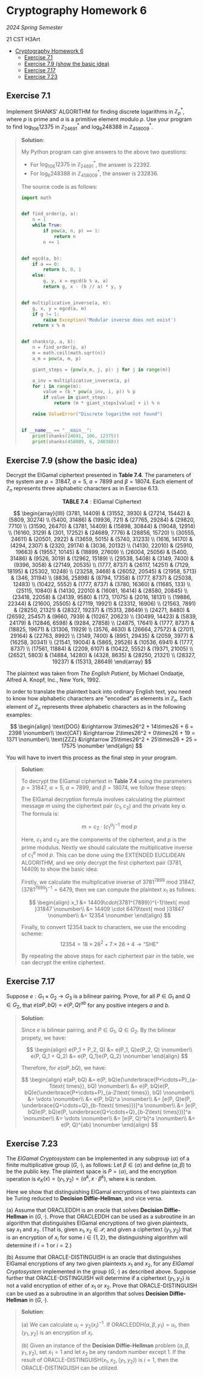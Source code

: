 # Cryptography Homework 6

*2024 Spring Semester*

$\text{21 CST H3Art}$

<!-- TOC -->

- [Cryptography Homework 6](#cryptography-homework-6)
  - [Exercise 7.1](#exercise-71)
  - [Exercise 7.9 (show the basic idea)](#exercise-79-show-the-basic-idea)
  - [Exercise 7.17](#exercise-717)
  - [Exercise 7.23](#exercise-723)

<!-- /TOC -->

## Exercise 7.1

Implement $\text{SHANKS' ALGORITHM}$ for finding discrete logarithms in $\mathbb{Z}_p^*$, where $p$ is prime and $α$ is a primitive element modulo $p$. Use your program to find $\log_{106}12375$ in ${\mathbb{Z}_{24691}}^*$ and $\log_6 248388$ in ${\mathbb{Z}_{458009}}^*$.

> **Solution**:
> 
> My Python program can give answers to the above two questions:
> - For $\log_{106}12375$ in ${\mathbb{Z}_{24691}}^*$, the answer is $22392$.
> - For $\log_6 248388$ in ${\mathbb{Z}_{458009}}^*$, the answer is $232836$.
> 
> The source code is as follows:
> ```python
> import math
> 
> 
> def find_order(p, a):
>     n = 1
>     while True:
>         if pow(a, n, p) == 1:
>             return n
>         n += 1
> 
> 
> def egcd(a, b):
>     if a == 0:
>         return b, 0, 1
>     else:
>         g, y, x = egcd(b % a, a)
>         return g, x - (b // a) * y, y
> 
> 
> def multiplicative_inverse(a, m):
>     g, x, y = egcd(a, m)
>     if g != 1:
>         raise Exception('Modular inverse does not exist')
>     return x % m
> 
> 
> def shanks(p, a, b):
>     n = find_order(p, a)
>     m = math.ceil(math.sqrt(n))
>     a_m = pow(a, m, p)
> 
>     giant_steps = {pow(a_m, j, p): j for j in range(m)}
> 
>     a_inv = multiplicative_inverse(a, p)
>     for i in range(m):
>         value = (b * pow(a_inv, i, p)) % p
>         if value in giant_steps:
>             return (m * giant_steps[value] + i) % n
> 
>     raise ValueError("Discrete logarithm not found")
> 
> 
> if __name__ == "__main__":
>     print(shanks(24691, 106, 12375))
>     print(shanks(458009, 6, 248388))
> ```

## Exercise 7.9 (show the basic idea)

Decrypt the ElGamal ciphertext presented in $\textbf{Table 7.4}$. The parameters of the system are $p = 31847$, $α = 5$, $a = 7899$ and $β = 18074$. Each element of $\mathbb{Z}_n$ represents three alphabetic characters as in Exercise 6.13.

$$
\textbf{TABLE 7.4}: \text{ElGamal Ciphertext}
$$

$$
\begin{array}{llll}
(3781, 14409)  & (31552, 3930)  & (27214, 15442) & (5809, 30274) \\
(5400, 31486)  & (19936, 721)   & (27765, 29284) & (29820, 7710) \\
(31590, 26470) & (3781, 14409)  & (15898, 30844) & (19048, 12914) \\
(16160, 3129)  & (301, 17252)   & (24689, 7776)  & (28856, 15720) \\
(30555, 24611) & (20501, 2922)  & (13659, 5015)  & (5740, 31233) \\
(1616, 14170)  & (4294, 2307)   & (2320, 29174)  & (3036, 20132) \\
(14130, 22010) & (25910, 19663) & (19557, 10145) & (18899, 27609) \\
(26004, 25056) & (5400, 31486)  & (9526, 3019)   & (12962, 15189) \\
(29538, 5408)  & (3149, 7400)   & (9396, 3058)   & (27149, 20535) \\
(1777, 8737)   & (26117, 14251) & (7129, 18195)  & (25302, 10248) \\
(23258, 3468)  & (26052, 20545) & (21958, 5713)  & (346, 31194) \\
(8836, 25898)  & (8794, 17358)  & (1777, 8737)   & (25038, 12483) \\
(10422, 5552)  & (1777, 8737)   & (3780, 16360)  & (11685, 133) \\
(25115, 10840) & (14130, 22010) & (16081, 16414) & (28580, 20845) \\
(23418, 22058) & (24139, 9580)  & (173, 17075)   & (2016, 18131) \\
(19886, 22344) & (21600, 25505) & (27119, 19921) & (23312, 16906) \\
(21563, 7891)  & (28250, 21321) & (28327, 19237) & (15313, 28649) \\
(24271, 8480)  & (26592, 25457) & (9660, 7939)   & (10267, 20623) \\
(30499, 14423) & (5839, 24179)  & (12846, 6598)  & (9284, 27858) \\
(24875, 17641) & (1777, 8737)   & (18825, 19671) & (31306, 11929) \\
(3576, 4630)   & (26664, 27572) & (27011, 29164) & (22763, 8992) \\
(3149, 7400)   & (8951, 29435)  & (2059, 3977)   & (16258, 30341) \\
(21541, 19004) & (5865, 29526)  & (10536, 6941)  & (1777, 8737) \\
(17561, 11884) & (2209, 6107)   & (10422, 5552)  & (19371, 21005) \\
(26521, 5803)  & (14884, 14280) & (4328, 8635)   & (28250, 21321) \\
(28327, 19237) & (15313, 28649)
\end{array}
$$

The plaintext was taken from *The English Patient*, by Michael Ondaatje, Alfred A. Knopf, Inc., New York, 1992.

In order to translate the plaintext back into ordinary English text, you need to know how alphabetic characters are "encoded" as elements in $\mathbb{Z}_n$. Each element of $\mathbb{Z}_n$ represents three alphabetic characters as in the following examples:

$$
\begin{align}
    \text{DOG} &\rightarrow 3\times26^2 + 14\times26 + 6 = 2398 \nonumber\\
    \text{CAT} &\rightarrow 2\times26^2 + 0\times26 + 19 = 1371 \nonumber\\
    \text{ZZZ} &\rightarrow 25\times26^2 + 25\times26 + 25 = 17575 \nonumber
\end{align}
$$

You will have to invert this process as the final step in your program.

> **Solution**:
> 
> To decrypt the ElGamal ciphertext in $\textbf{Table 7.4}$ using the parameters $p = 31847$, $\alpha = 5$, $a = 7899$, and $\beta = 18074$, we follow these steps:
> 
> The ElGamal decryption formula involves calculating the plaintext message $m$ using the ciphertext pair $(c_1, c_2)$ and the private key $a$. The formula is:
> 
> $$
> m = c_2 \cdot (c_1^a)^{-1}\text{ mod }p
> $$
> 
> Here, $c_1$ and $c_2$ are the components of the ciphertext, and $p$ is the prime modulus. Nextly we should calculate the multiplicative inverse of $c_1^a\text{ mod }p$. This can be done using the $\text{EXTENDED EUCLIDEAN ALGORITHM}$, and we only decrypt the first ciphertext pair $(3781, 14409)$ to show the basic idea:
> 
> Firstly, we calculate the multiplicative inverse of $3781^{7899}\text{ mod }31847$, $(3781^{7899})^{-1} = 6479$, then we can compute the plaintext $x_1$ as follows:
> 
> $$
> \begin{align}
>   x_1 &= 14409\cdot(3781^{7899})^{-1}\text{ mod }31847 \nonumber\\
>   &= 14409 \cdot 6479\text{ mod }31847 \nonumber\\
>   &= 12354 \nonumber
> \end{align}
> $$
> 
> Finally, to convert $12354$ back to characters, we use the encoding scheme:
> $$
> 12354 = 18 \times 26^2 + 7 \times 26 + 4 \rightarrow \text{``SHE''}
> $$
> 
> By repeating the above steps for each ciphertext pair in the table, we can decrypt the entire ciphertext.

## Exercise 7.17

Suppose $e : G_1 × G_2 → G_3$ is a bilinear pairing. Prove, for all $P ∈ G_1$ and $Q ∈ G_2$, that $e(aP, bQ) = e(P, Q)^{ab}$ for any positive integers $a$ and $b$.

> **Solution**:
> 
> Since $e$ is bilinear pairing, and $P \in G_1$, $Q \in G_2$. By the bilinear propety, we have:
> 
> $$
> \begin{align}
>   e(P_1 + P_2, Q) &= e(P_1, Q)e(P_2, Q) \nonumber\\
>   e(P, Q_1 + Q_2) &= e(P, Q_1)e(P, Q_2) \nonumber 
> \end{align}
> $$
> 
> Therefore, for $e(aP, bQ)$, we have:
> 
> $$
> \begin{align}
>   e(aP, bQ) &= e(P, bQ)e(\underbrace{P+\cdots+P}_{a-1\text{ times}}, bQ) \nonumber\\
>   &= e(P, bQ)e(P, bQ)e(\underbrace{P+\cdots+P}_{a-2\text{ times}}, bQ) \nonumber\\
>   &= \vdots \nonumber\\
>   &= e(P, bQ)^a \nonumber\\
>   &= [e(P, Q)e(P, \underbrace{Q+\cdots+Q}_{b-1\text{ times}})]^a \nonumber\\
>   &= [e(P, bQ)e(P, bQ)e(P, \underbrace{Q+\cdots+Q}_{b-2\text{ times}})]^a \nonumber\\
>   &= \vdots \nonumber\\
>   &= [e(P, Q)^b]^a \nonumber\\
>   &= e(P, Q)^{ab} \nonumber
> \end{align}
> $$

## Exercise 7.23

The *ElGamal Cryptosystem* can be implemented in any subgroup $\langle α\rangle$ of a finite multiplicative group $(G, ·)$, as follows: Let $β ∈ \langle α\rangle$ and define $(α, β)$ to be the public key. The plaintext space is $P = \langle α\rangle$, and the encryption operation is $e_K (x) = (y_1, y_2) = (α^k, x · β^k)$, where $k$ is random.

Here we show that distinguishing ElGamal encryptions of two plaintexts can be Turing reduced to **Decision Diffie-Hellman**, and vice versa.

(a) Assume that $\text{ORACLEDDH}$ is an oracle that solves **Decision Diffie-Hellman** in $(G, ·)$. Prove that $\text{ORACLEDDH}$ can be used as a subroutine in an algorithm that distinguishes ElGamal encryptions of two given plaintexts, say $x_1$ and $x_2$. (That is, given $x_1, x_2 ∈ \mathcal{P}$, and given a ciphertext $(y_1, y_2)$ that is an encryption of $x_i$ for some $i ∈ \{1, 2\}$, the distinguishing algorithm will determine if $i = 1$ or $i = 2$.)

(b) Assume that $\text{ORACLE-DISTINGUISH}$ is an oracle that distinguishes ElGamal encryptions of any two given plaintexts $x_1$ and $x_2$, for any *ElGamal Cryptosystem* implemented in the group $(G, ·)$ as described above. Suppose further that $\text{ORACLE-DISTINGUISH}$ will determine if a ciphertext $(y_1, y_2)$ is not a valid encryption of either of $x_1$ or $x_2$. Prove that $\text{ORACLE-DISTINGUISH}$ can be used as a subroutine in an algorithm that solves **Decision Diffie-Hellman** in $(G, ·)$.

> **Solution**:
> 
> (a) We can calculate $u_i = y_2(x_i)^{-1}$. If $\text{ORACLEDDH}(\alpha, \beta, y_1) = u_i$, then $(y_1, y_2)$ is an encryption of $x_i$.
> 
> (b) Given an instance of the **Decision Diffie-Hellman** problem $(\alpha, \beta, y_1, y_2)$, set $x_1 = 1$ and let $x_2$ be any random number except 1. If the result of $\text{ORACLE-DISTINGUISH}(x_1, x_2, (y_1, y_2))$ is $i = 1$, then the $\text{ORACLE-DISTINGUISH}$ can be utilized.